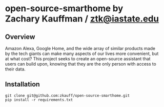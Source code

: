 # open-source-smarthome by Zachary Kauffman / ztk@iastate.edu

## Overview

Amazon Alexa, Google Home, and the wide array of similar products made by the tech giants can make many aspects of our lives more convenient, but at what cost? This project seeks to create an open-source assistant that users can build upon, knowing that they are the only person with access to their data.

## Installation

```language=bash
git clone git@github.com:zkauff/open-source-smarthome.git
pip install -r requirements.txt
```

